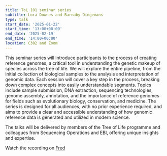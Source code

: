 ```yaml
---
title: ToL 101 seminar series
subtitle: Lora Downes and Barnaby Dingemans
type: talk
start_date: '2025-01-22'
start_time: '13:00+00:00'
end_date: '2025-02-19'
end_time: '14:00+00:00'
location: C302 and Zoom
---
```


This seminar series will introduce participants to the process of creating reference genomes, a critical tool in understanding the genetic makeup of species across the tree of life. We will explore the entire pipeline, from the initial collection of biological samples to the analysis and interpretation of genomic data. Each session will cover a key step in the process, breaking down complex concepts into easily understandable segments. Topics include sample submission, DNA extraction, sequencing technologies, genome assembly, annotation, and the importance of reference genomes for fields such as evolutionary biology, conservation, and medicine. The series is designed for all audiences, with no prior experience required, and aims to provide a clear and accessible understanding of how genomic reference data is generated and utilized in modern science.

The talks will be delivered by members of the Tree of Life programme and colleagues from Sequencing Operations and EBI, offering unique insights and expertise.

Watch the recording on [Fred](https://fred.wellcomegenomecampus.org/Interact/Pages/Section/ContentListing.aspx?subsection=10150)
